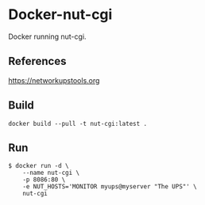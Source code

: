 # Docker-nut-cgi
Docker running nut-cgi.

## References
https://networkupstools.org

## Build
    docker build --pull -t nut-cgi:latest .

## Run
    $ docker run -d \
        --name nut-cgi \
        -p 8086:80 \
        -e NUT_HOSTS='MONITOR myups@myserver "The UPS"' \
        nut-cgi
